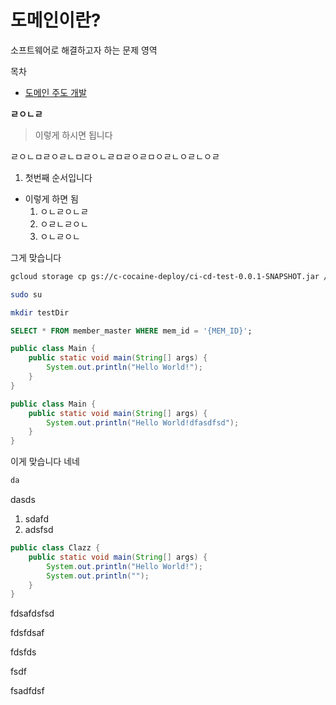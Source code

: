 # 도메인이란?

소프트웨어로 해결하고자 하는 문제 영역

목차

- [도메인 주도 개발](https://github.com/b2aconnn/TIL/tree/main/DDD/%EB%8F%84%EB%A9%94%EC%9D%B8%20%EC%A3%BC%EB%8F%84%20%EA%B0%9C%EB%B0%9C%20%EC%8B%9C%EC%9E%91%ED%95%98%EA%B8%B0)

**ㄹㅇㄴㄹ**

> 이렇게 하시면 됩니다

ㄹㅇㄴㅁㄹㅇㄹㄴㅁㄹㅇㄴㄹㅁㄹㅇㄹㅁㅇㄹㄴㅇㄹㄴㅇㄹ

1. 첫번째 순서입니다
- 이렇게 하면 됨
  1. ㅇㄴㄹㅇㄴㄹ
  2. ㅇㄹㄴㄹㅇㄴ
  3. ㅇㄴㄹㅇㄴ

그게 맞습니다

```bash
gcloud storage cp gs://c-cocaine-deploy/ci-cd-test-0.0.1-SNAPSHOT.jar /home/partner

sudo su

mkdir testDir
```

```sql
SELECT * FROM member_master WHERE mem_id = '{MEM_ID}';
```

```java
public class Main {
    public static void main(String[] args) {
        System.out.println("Hello World!");
    }
}
```
```java
public class Main {
    public static void main(String[] args) {
        System.out.println("Hello World!dfasdfsd");
    }
}
```

이게 맞습니다 네네

```java
da
```

dasds

1. sdafd
2. adsfsd

```java
public class Clazz {
    public static void main(String[] args) {
        System.out.println("Hello World!");
        System.out.println("");
    }
}
```



fdsafdsfsd

fdsfdsaf

fdsfds

fsdf

fsadfdsf
